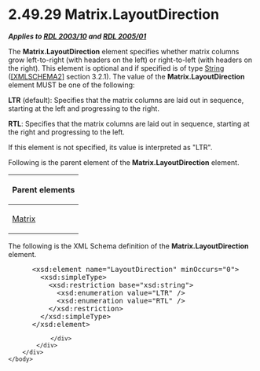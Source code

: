 <html dir="LTR" xmlns:mshelp="http://msdn.microsoft.com/mshelp" xmlns:ddue="http://ddue.schemas.microsoft.com/authoring/2003/5" xmlns:xlink="http://www.w3.org/1999/xlink" xmlns:tool="http://www.microsoft.com/tooltip">
    <head>
        <meta http-equiv="Content-Type" content="text/html; CHARSET=utf-8"></meta>
        <meta name="save" content="history"></meta>
        <title>2.49.29 Matrix.LayoutDirection</title>
        <xml>
            <mshelp:toctitle title="2.49.29 Matrix.LayoutDirection"></mshelp:toctitle>
            <mshelp:rltitle title="[MS-RDL]: Matrix.LayoutDirection"></mshelp:rltitle>
            <mshelp:keyword index="A" term="8c3129a9-01a7-46c6-8e96-825aa85c4101"></mshelp:keyword>
            <mshelp:attr name="DCSext.ContentType" value="open specification"></mshelp:attr>
            <mshelp:attr name="AssetID" value="8c3129a9-01a7-46c6-8e96-825aa85c4101"></mshelp:attr>
            <mshelp:attr name="TopicType" value="kbRef"></mshelp:attr>
            <mshelp:attr name="DCSext.Title" value="[MS-RDL]: Matrix.LayoutDirection" />
        </xml>
    </head>
    <body>
        <div id="header">
            <h1 class="heading">2.49.29 Matrix.LayoutDirection</h1>
        </div>
        <div id="mainSection">
            <div id="mainBody">
                <div id="allHistory" class="saveHistory"></div>
                <div id="sectionSection0" class="section" name="collapseableSection">
                    

<p><b><i>Applies to </i></b><a href="a7e2ad00-07c8-4f6d-80ab-3ad55df7b233.htm"><b><i>RDL 2003/10</i></b></a><b>
<i>and </i></b><a href="3ebe2912-4958-4832-b391-cad1f5e13338.htm"><b><i>RDL 2005/01</i></b></a></p>

<p>The <b>Matrix.LayoutDirection</b> element specifies whether
matrix columns grow left-to-right (with headers on the left) or right-to-left
(with headers on the right). This element is optional and if specified is of
type <a href="1ed81ef3-a683-45e3-aaad-bd2bbe71bc3d.htm">String</a> (<a href="https://go.microsoft.com/fwlink/?LinkId=90610">[XMLSCHEMA2]</a> section
3.2.1). The value of the <b>Matrix.LayoutDirection</b> element MUST be one of
the following:</p>

<p><b>LTR</b> (default): Specifies that the matrix
columns are laid out in sequence, starting at the left and progressing to the
right.</p>

<p><b>RTL</b>: Specifies that the matrix columns are
laid out in sequence, starting at the right and progressing to the left.</p>

<p>If this element is not specified, its value is interpreted
as &quot;LTR&quot;.</p>

<p>Following is the parent element of the <b>Matrix.LayoutDirection</b>
element.</p>

<table>
 <thead>
  <tr>
   <th>
   <p>Parent elements</p>
   </th>
  </tr>
 </thead>
 <tr>
  <td>
  <p><a href="25419c0a-c7c6-43d7-8ca5-1af842666dcb.htm">Matrix</a></p>
  </td>
 </tr>
</table>

<p>The following is the XML Schema definition of the <b>Matrix.LayoutDirection</b>
element.           </p>

<dl>
<dd>
<div><pre> &lt;xsd:element name=&quot;LayoutDirection&quot; minOccurs=&quot;0&quot;&gt;
   &lt;xsd:simpleType&gt;
     &lt;xsd:restriction base=&quot;xsd:string&quot;&gt;
       &lt;xsd:enumeration value=&quot;LTR&quot; /&gt;
       &lt;xsd:enumeration value=&quot;RTL&quot; /&gt;
     &lt;/xsd:restriction&gt;
   &lt;/xsd:simpleType&gt;
 &lt;/xsd:element&gt;
</pre></div>
</dd></dl>


                </div>
            </div>
        </div>
    </body>
</html>